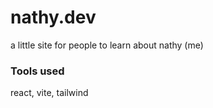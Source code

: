 # nathy.dev

a little site for people to learn about nathy (me)

### Tools used

react, vite, tailwind
